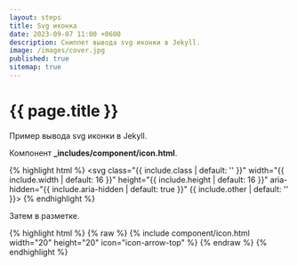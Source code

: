 ```yaml
---
layout: steps
title: Svg иконка
date: 2023-09-07 11:00 +0600
description: Сниппет вывода svg иконки в Jekyll.
image: /images/cover.jpg
published: true
sitemap: true
---
```


# {{ page.title }}

Пример вывода svg иконки в Jekyll.

Компонент **_includes/component/icon.html**.

{% highlight html %}
<svg class="{{ include.class | default: '' }}" width="{{ include.width | default: 16 }}"
     height="{{ include.height | default: 16 }}" aria-hidden="{{ include.aria-hidden | default: true }}" {{
     include.other | default: '' }}>
  <use xlink:href="#{{ include.icon }}"></use>
</svg>
{% endhighlight %}

Затем в разметке.

{% highlight html %}
{% raw %}
{% include component/icon.html width="20" height="20" icon="icon-arrow-top" %}
{% endraw %}
{% endhighlight %}
